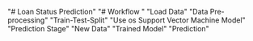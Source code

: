"# Loan Status Prediction" 
"# Workflow " 
"Load Data" 
"Data Pre-processing" 
"Train-Test-Split" 
"Use os Support Vector Machine Model" 
"Prediction Stage" 
"New Data" 
"Trained Model" 
"Prediction" 
